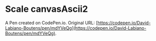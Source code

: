 # Scale canvasAscii2

A Pen created on CodePen.io. Original URL: [https://codepen.io/David-Labiano-Boutens/pen/mdYVeQg](https://codepen.io/David-Labiano-Boutens/pen/mdYVeQg).

